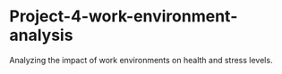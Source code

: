 # Project-4-work-environment-analysis
Analyzing the impact of work environments on health and stress levels.
